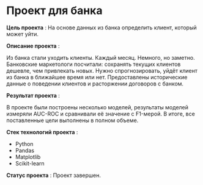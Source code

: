 # Проект для банка

**Цель проекта** : На основе данных из банка определить клиент, который может уйти.

**Описание проекта** : 

Из банка стали уходить клиенты. Каждый месяц. Немного, но заметно. Банковские маркетологи посчитали: сохранять текущих клиентов дешевле, чем привлекать новых.
Нужно спрогнозировать, уйдёт клиент из банка в ближайшее время или нет. Предоставлены исторические данные о поведении клиентов и расторжении договоров с банком.


**Результат проекта** :

В проекте были построены несколько моделей, результаты моделей измеряли AUC-ROC и сравнивали её значение с F1-мерой. В итоге, все поставленные цели выполнены в полном объеме.

**Стек технологий проекта** :

- Python
- Pandas
- Matplotlib
- Scikit-learn

**Статус проекта** : Проект завершен.
